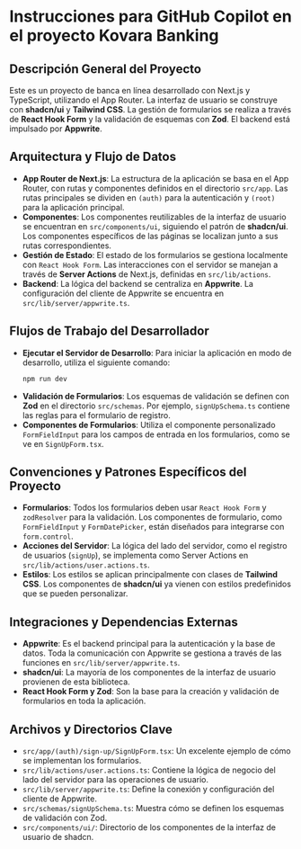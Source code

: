 # Instrucciones para GitHub Copilot en el proyecto Kovara Banking

## Descripción General del Proyecto

Este es un proyecto de banca en línea desarrollado con Next.js y TypeScript, utilizando el App Router. La interfaz de usuario se construye con **shadcn/ui** y **Tailwind CSS**. La gestión de formularios se realiza a través de **React Hook Form** y la validación de esquemas con **Zod**. El backend está impulsado por **Appwrite**.

## Arquitectura y Flujo de Datos

-   **App Router de Next.js**: La estructura de la aplicación se basa en el App Router, con rutas y componentes definidos en el directorio `src/app`. Las rutas principales se dividen en `(auth)` para la autenticación y `(root)` para la aplicación principal.
-   **Componentes**: Los componentes reutilizables de la interfaz de usuario se encuentran en `src/components/ui`, siguiendo el patrón de **shadcn/ui**. Los componentes específicos de las páginas se localizan junto a sus rutas correspondientes.
-   **Gestión de Estado**: El estado de los formularios se gestiona localmente con `React Hook Form`. Las interacciones con el servidor se manejan a través de **Server Actions** de Next.js, definidas en `src/lib/actions`.
-   **Backend**: La lógica del backend se centraliza en **Appwrite**. La configuración del cliente de Appwrite se encuentra en `src/lib/server/appwrite.ts`.

## Flujos de Trabajo del Desarrollador

-   **Ejecutar el Servidor de Desarrollo**: Para iniciar la aplicación en modo de desarrollo, utiliza el siguiente comando:
    ```bash
    npm run dev
    ```
-   **Validación de Formularios**: Los esquemas de validación se definen con **Zod** en el directorio `src/schemas`. Por ejemplo, `signUpSchema.ts` contiene las reglas para el formulario de registro.
-   **Componentes de Formularios**: Utiliza el componente personalizado `FormFieldInput` para los campos de entrada en los formularios, como se ve en `SignUpForm.tsx`.

## Convenciones y Patrones Específicos del Proyecto

-   **Formularios**: Todos los formularios deben usar `React Hook Form` y `zodResolver` para la validación. Los componentes de formulario, como `FormFieldInput` y `FormDatePicker`, están diseñados para integrarse con `form.control`.
-   **Acciones del Servidor**: La lógica del lado del servidor, como el registro de usuarios (`signUp`), se implementa como Server Actions en `src/lib/actions/user.actions.ts`.
-   **Estilos**: Los estilos se aplican principalmente con clases de **Tailwind CSS**. Los componentes de **shadcn/ui** ya vienen con estilos predefinidos que se pueden personalizar.

## Integraciones y Dependencias Externas

-   **Appwrite**: Es el backend principal para la autenticación y la base de datos. Toda la comunicación con Appwrite se gestiona a través de las funciones en `src/lib/server/appwrite.ts`.
-   **shadcn/ui**: La mayoría de los componentes de la interfaz de usuario provienen de esta biblioteca.
-   **React Hook Form y Zod**: Son la base para la creación y validación de formularios en toda la aplicación.

## Archivos y Directorios Clave

-   `src/app/(auth)/sign-up/SignUpForm.tsx`: Un excelente ejemplo de cómo se implementan los formularios.
-   `src/lib/actions/user.actions.ts`: Contiene la lógica de negocio del lado del servidor para las operaciones de usuario.
-   `src/lib/server/appwrite.ts`: Define la conexión y configuración del cliente de Appwrite.
-   `src/schemas/signUpSchema.ts`: Muestra cómo se definen los esquemas de validación con Zod.
-   `src/components/ui/`: Directorio de los componentes de la interfaz de usuario de shadcn.
